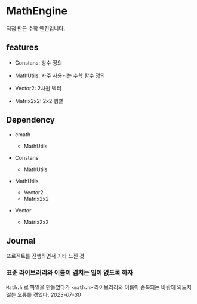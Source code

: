 # MathEngine
직접 만든 수학 엔진입니다.

## features 
- Constans: 상수 정의

- MathUtils: 자주 사용되는 수학 함수 정의

- Vector2: 2차원 벡터
- Matrix2x2: 2x2 행렬

## Dependency
- cmath
  - MathUtils
  
- Constans
  - MathUtils

- MathUtils
  - Vector2
  - Matrix2x2

- Vector
  - Matrix2x2

## Journal
프로젝트를 진행하면서 기타 느낀 것

### 표준 라이브러리와 이름이 겹치는 일이 없도록 하자 
`Math.h` 로 파일을 만들었다가  `<math.h>` 라이브러리와 이름이 중복되는 바람에 의도치 않는 오류를 겪었다.
_2023-07-30_
